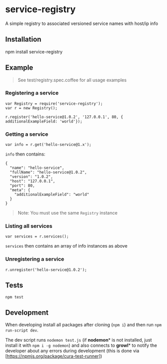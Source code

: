 service-registry
================

A simple registry to associated versioned service names with host/ip info

## Installation

npm install service-registry

## Example

> See test/registry.spec.coffee for all usage examples

### Registering a service

    var Registry = require('service-registry');
    var r = new Registry();

    r.register('hello-service@1.0.2', '127.0.0.1', 80, { additionalExampleField: 'world'});

### Getting a service

    var info = r.get('hello-service@1.x');

`info` then contains:

    {
      "name": "hello-service",
      "fullName": "hello-service@1.0.2",
      "version": "1.0.2",
      "host": "127.0.0.1",
      "port": 80,
      "meta": {
        "additionalExampleField": "world"
      }
    }

> Note: You must use the same `Registry` instance

### Listing all services

    var services = r.services();

`services` then contains an array of info instances as above

### Unregistering a service

    r.unregister('hello-service@1.0.2');

## Tests

    npm test

## Development

When developing install all packages after cloning (`npm i`) and then run `npm run-script dev`.

The dev script runs `nodemon test.js` (if **nodemon*** is not installed, just install it with `npm i -g nodemon`) and also connects to **growl*** to notify the developer about any errors during development (this is done via [https://npmjs.org/package/cura-test-runner])